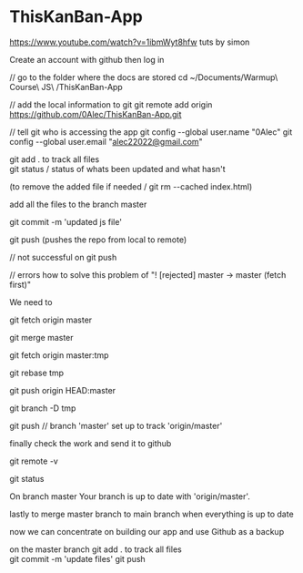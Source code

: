 # ThisKanBan-App

https://www.youtube.com/watch?v=1ibmWyt8hfw 
tuts by simon

Create an account with github then log in 

// go to the folder where the docs are stored
cd ~/Documents/Warmup\ Course\ JS\ /ThisKanBan-App 

// add the local information to git
git remote add origin https://github.com/0Alec/ThisKanBan-App.git

// tell git who is accessing the app 
git config --global user.name "0Alec" 
git config --global user.email "alec22022@gmail.com"


git add . to track all files  
git status / status of whats been updated and what hasn't

(to remove the added file if needed / git rm --cached index.html) 

add all the files to the branch master 

git commit -m 'updated js file'

git push (pushes the repo from local to remote)

// not successful on git push 

// errors  how to solve this problem of "! [rejected] master -> master (fetch first)"

We need to 

git fetch origin master

git merge  master

git fetch origin master:tmp

git rebase tmp

git push origin HEAD:master

git branch -D tmp

git push 
// branch 'master' set up to track 'origin/master'

finally check the work and send it to github 

git remote -v

git status

On branch master
Your branch is up to date with 'origin/master'.


lastly to merge master branch to main branch 
when everything is up to date 

now we can concentrate on building our app and use Github as a backup 

on the master branch 
git add . to track all files  
git commit -m 'update files'
git push 


